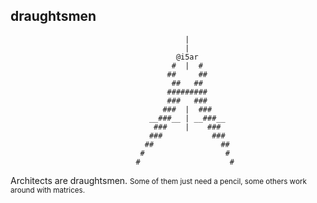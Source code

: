 ## draughtsmen

                                           |
                                           |
                                         @i5ar
                                        #  |  #
                                       ##     ##
                                        ##   ##
                                       #########
                                       ###   ###
                                      ###  |  ###
                                   __###__ | __###__
                                    ###    |    ###
                                   ###           ###
                                  ##               ##
                                 #                  #
                                #                    #

Architects are draughtsmen.
<small>Some of them just need a pencil, some others work around with matrices.</small>
